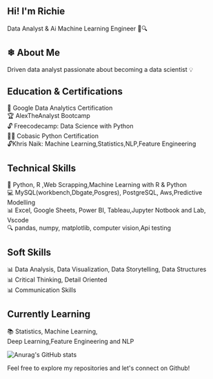 ## Hi! I'm Richie
Data Analyst & Ai Machine Learning Engineer 🚀🔍<br>
## ❄ About Me<br>
Driven data analyst passionate about becoming a data scientist 💡
## Education & Certifications
🎉 Google Data Analytics Certification<br>
🏆 AlexTheAnalyst Bootcamp<br>
🔓 Freecodecamp: Data Science with Python<br>
👨‍🎓 Cobasic Python Certification<br>
🔓Khris Naik: Machine Learning,Statistics,NLP,Feature Engineering<br>
## Technical Skills
🤖 Python, R ,Web Scrapping,Machine Learning with R & Python<br>
💻 MySQL(workbench,Dbgate,Posgres), PostgreSQL, Aws,Predictive Modelling<br>
📊 Excel, Google Sheets, Power BI, Tableau,Jupyter Notbook and Lab, Vscode<br>
🔍 pandas, numpy, matplotlib, computer vision,Api testing<br>
## Soft Skills
📊 Data Analysis, Data Visualization, Data Storytelling, Data Structures<br>
📊 Critical Thinking, Detail Oriented<br>
📊 Communication Skills<br>
## Currently Learning
📚 Statistics, Machine Learning,<br>
Deep Learning,Feature Engineering and NLP

![Anurag's GitHub stats](https://github-readme-stats.vercel.app/api?username=GeniXira&show_icons=true&theme=onedark)

Feel free to explore my repositories and let's connect on Github!
